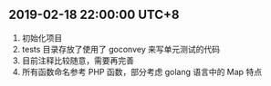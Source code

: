 ## 2019-02-18 22:00:00 UTC+8

1. 初始化项目
2. tests 目录存放了使用了 goconvey 来写单元测试的代码
3. 目前注释比较随意，需要再完善
4. 所有函数命名参考 PHP 函数，部分考虑 golang 语言中的 Map 特点